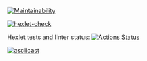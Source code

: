 [![Maintainability](https://api.codeclimate.com/v1/badges/f1e38c710efc73353454/maintainability)](https://codeclimate.com/github/olya961/python-project-lvl1/maintainability)

[![hexlet-check](https://github.com/olya961/python-project-lvl1/actions/workflows/hexlet-check.yml/badge.svg)](https://github.com/olya961/python-project-lvl1/actions/workflows/hexlet-check.yml)


 Hexlet tests and linter status:
[![Actions Status](https://github.com/olya961/python-project-lvl1/workflows/hexlet-check/badge.svg)](https://github.com/olya961/python-project-lvl1/actions)

[![asciicast](https://asciinema.org/a/rGLP1jhuVjfayFebYSWWcsDAf)](https://asciinema.org/a/rGLP1jhuVjfayFebYSWWcsDAf)
